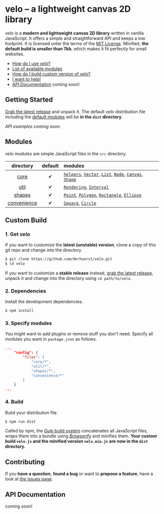 # velo – a lightweight canvas 2D library

*velo* is a **modern and lightweight canvas 2D library** written in vanilla JavaScript. It offers a simple and straightforward API and keeps a low footprint. It is licensed unter the terms of the [MIT License](https://github.com/derhuerst/velo/tree/master/LICENSE.md). Minified, **the default build is smaller than 7kb**, which makes it fit perfectly for small websites.

- [How do I use *velo*?](#getting-started)
- [List of available modules](#modules)
- [How do I build custom version of *velo*?](#custom-build)
- [I want to help!](#contributing)
- [API Documentation](#api-documentation) coming soon!



## Getting Started

[Grab the latest release](https://github.com/derhuerst/velo/releases) and unpack it. The default *velo* distribution file including the [default modules](#modules) will be **in the `dist` directory**.

*API examples coming soon.*



## Modules

*velo* modules are simple JavaScript files in the `src` directory.

|directory|default|modules|
|:--:|:--:|:--|
|[core](https://github.com/derhuerst/velo/tree/master/src/core)|✔|[`helpers`](https://github.com/derhuerst/velo/tree/master/src/core/01-helpers.js), [`Vector`](https://github.com/derhuerst/velo/tree/master/src/core/02-Vector.js), [`List`](https://github.com/derhuerst/velo/tree/master/src/core/03-List.js), [`Node`](https://github.com/derhuerst/velo/tree/master/src/core/04-Node.js), [`Canvas`](https://github.com/derhuerst/velo/tree/master/src/core/05-Canvas.js), [`Shape`](https://github.com/derhuerst/velo/tree/master/src/core/06-Shape.js)|
|[util](https://github.com/derhuerst/velo/tree/master/src/util)|✔|[`Rendering`](https://github.com/derhuerst/velo/tree/master/src/util/01-Rendering.js), [`Interval`](https://github.com/derhuerst/velo/tree/master/src/util/02-Interval.js)|
|[shapes](https://github.com/derhuerst/velo/tree/master/src/shapes)|✔|[`Point`](https://github.com/derhuerst/velo/tree/master/src/shapes/01-Point.js), [`Polygon`](https://github.com/derhuerst/velo/tree/master/src/shapes/02-Polygon.js), [`Rectangle`](https://github.com/derhuerst/velo/tree/master/src/shapes/03-Rectangle.js), [`Ellipse`](https://github.com/derhuerst/velo/tree/master/src/shapes/04-Ellipse.js)|
|[convenience](https://github.com/derhuerst/velo/tree/master/src/convenience)|✔|[`Square`](https://github.com/derhuerst/velo/tree/master/src/convenience/04-Square.js), [`Circle`](https://github.com/derhuerst/velo/tree/master/src/convenience/06-Circle.js)|



## Custom Build

### 1. Get *velo*

If you want to customize the **latest (unstable) version**, clone a copy of this git repo and change into the directory.

```bash
$ git clone https://github.com/derhuerst/velo.git
$ cd velo
```

If you want to customize a **stable release** instead, [grab the latest release](https://github.com/derhuerst/velo/releases), unpack it and change into the directory using `cd path/to/velo`.


### 2. Dependencies

Install the development dependencies.

```bash
$ npm install
```


### 3. Specify modules

You might want to add plugins or remove stuff you don't need. Specify all modules you want in `package.json` as follows.

```json
...
	"config": {
		"files": [
			"core/*",
			"util/*",
			"shapes/*",
			"convenience/*"
		]
	}
...
```


### 4. Build

Build your distribution file.

```bash
$ npm run dist
```

Called by *npm*, the [*Gulp* build system](http://gulpjs.com) concatenates all JavaScript files, wraps them into a bundle using [*Browserify*](http://browserify.org/) and minifies them. **Your custom build `velo.js` and the minified version `velo.min.js` are now in the `dist` directory.**



## Contributing

If you **have a question**, **found a bug** or want to **propose a feature**, have a look at [the issues page](https://github.com/derhuerst/velo/issues).



## API Documentation

coming soon!